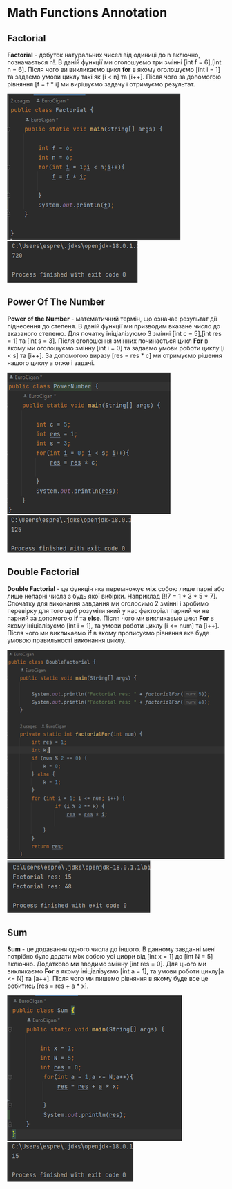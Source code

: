 # Math Functions Annotation

 ## Factorial 
  __Factorial__ -  добуток натуральних чисел від одиниці до n включно, позначається n!.
  В даній функції ми оголошуємо три змінні [int f = 6],[int n = 6].
  Після чого ви викликаємо цикл __for__ в якому оголошуємо [int i = 1] та задаємо умови
  циклу такі як [i < n] та [i++]. Після чого за допомогою рівняння [f = f * i] ми 
  вирішуємо задачу і отримуємо результат.

![Photo 1](docs/images/Factorial.png)
![Photo 2](docs/images/FactorialRes.png)


 ## Power Of The Number
 __Power of the Number__ - математичний термін, що означає результат дії піднесення до
 степеня. В даній функції ми призводим вказане число до вказаного степеню.
 Для початку ініціалізуюмо 3 змінні [int c = 5],[int res = 1] та [int s = 3].
 Після оголошення змінних починається цикл __For__ в якому ми оголошуємо змінну 
 [int i = 0] та задаємо умови роботи циклу [i < s] та [i++].
За допомогою виразу [res = res * с] ми отримуємо рішення нашого циклу а отже і задачі.

![Photo 3](docs/images/PowerNumber.png)
![Photo 4](docs/images/PowerNumberRes.png)


 ## Double Factorial
 __Double Factorial__ - це функція яка перемножує між собою лише парні або лише непарні 
 числа з будь якої вибірки. Наприклад [!!7 = 1 * 3 * 5 * 7]. Спочатку для виконання 
 завдання ми оголосимо 2 змінні і зробимо перевірку для того щоб розуміти який у нас 
 факторіал парний чи не парний за допомогою __if__ та __else__. Після чого ми викликаємо
 цикл __For__ в якому ініціалізуємо [int i = 1], та умови роботи циклу [i <= num] та 
 [i++]. Після чого ми викликаємо __if__ в якому прописуємо рівняння яке буде умовою 
 правильності виконання циклу.

![Photo 5](docs/images/DoubleFactorial.png)
![Photo 6](docs/images/DoubleFactorialRes.png)

 ## Sum
 __Sum__ - це додавання одного числа до іншого. В данному завданні мені потрібно було
 додати між собою усі цифри від [int х = 1] до [int N = 5] включно. Додатково ми 
 вводимо змінну [int res = 0]. Для цього ми викликаємо __For__ в якому ініціалізуємо
 [int а = 1], та умови роботи циклу[a <= N] та [a++]. Після чого ми пишемо рівняння в
 якому буде все це робитись [res = res + a * x].

![Photo 7](docs/images/Sum.png)
![Photo 8](docs/images/SumRes.png)